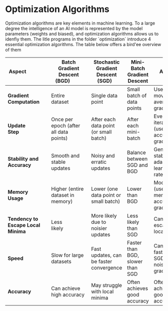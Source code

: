 # Optimization Algorithms

Optimization algorithms are key elements in machine learning. 
To a large degree the intelligence of an AI model is represented by the model parameters (weights and biased), and optimization algorithms allows us to idenfiy them. 
The litle programs in the folder ´optimization` introduce 4 essential optimization algorithms. The table below offers a bird'ee overview of them


| Aspect              | Batch Gradient Descent (BGD)         | Stochastic Gradient Descent (SGD)    | Mini-Batch Gradient Descent | AdamW |
|----------------------------------|-----------------------------------------|----------------------------------------|------------------------------------|--------|
| **Gradient Computation**     | Entire dataset             | Single data point  | Small batch of data points | Uses moving averages of gradients |
| **Update Step**         | Once per epoch (after all data points) | After each data point (or small batch) | After each mini-batch | Every iteration (uses accumulated gradients) |
| **Stability and Accuracy**    | Smooth and stable updates        | Noisy and erratic updates       | Balance between SGD and BGD | Generally stable with adaptive learning rates |
| **Memory Usage**         | Higher (entire dataset in memory)    | Lower (one data point or small batch) | Lower than BGD | Moderate (uses memory for accumulated gradients) |
| **Tendency to Escape Local Minima** | Less likely               | More likely due to noisier updates   | Less likely than SGD | Can aid in escaping local minima |
| **Speed** | Slow for large datasets | Fast updates, can be faster convergence | Faster than BGD, slower than SGD | Can be faster than SGD for noisy gradients |
| **Accuracy** | Can achieve high accuracy | May struggle with local minima | Often achieves good accuracy | Often achieves good accuracy |

